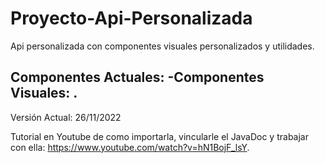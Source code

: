 # Proyecto-Api-Personalizada
Api personalizada con componentes visuales personalizados y utilidades.

Componentes Actuales:
-Componentes Visuales:
.
-
Versión Actual: 26/11/2022


Tutorial en Youtube de como importarla, vincularle el JavaDoc y trabajar con
ella: https://www.youtube.com/watch?v=hN1BojF_lsY.
